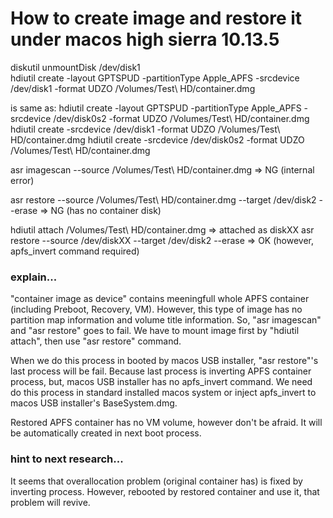 How to create image and restore it under macos high sierra 10.13.5
===

diskutil unmountDisk /dev/disk1  
hdiutil create -layout GPTSPUD -partitionType Apple_APFS -srcdevice /dev/disk1 -format UDZO /Volumes/Test\ HD/container.dmg  

is same as:
hdiutil create -layout GPTSPUD -partitionType Apple_APFS -srcdevice /dev/disk0s2 -format UDZO /Volumes/Test\ HD/container.dmg
hdiutil create -srcdevice /dev/disk1 -format UDZO /Volumes/Test\ HD/container.dmg
hdiutil create -srcdevice /dev/disk0s2 -format UDZO /Volumes/Test\ HD/container.dmg

asr imagescan --source /Volumes/Test\ HD/container.dmg
=> NG (internal error)

asr restore --source /Volumes/Test\ HD/container.dmg --target /dev/disk2 --erase
=> NG (has no container disk)

hdiutil attach /Volumes/Test\ HD/container.dmg
=> attached as diskXX
asr restore --source /dev/diskXX --target /dev/disk2 --erase
=> OK (however, apfs_invert command required)

### explain...

"container image as device" contains meeningfull whole APFS container (including Preboot, Recovery, VM).
However, this type of image has no partition map information and volume title information.
So, "asr imagescan" and "asr restore" goes to fail.
We have to mount image first by "hdiutil attach", then use "asr restore" command.

When we do this process in booted by macos USB installer, "asr restore"'s last process will be fail.
Because last process is inverting APFS container process, but, macos USB installer has no apfs_invert command.
We need do this process in standard installed macos system or inject apfs_invert to macos USB installer's BaseSystem.dmg.

Restored APFS container has no VM volume, however don't be afraid.
It will be automatically created in next boot process.

### hint to next research...

It seems that overallocation problem (original container has) is fixed by inverting process.
However, rebooted by restored container and use it, that problem will revive.
